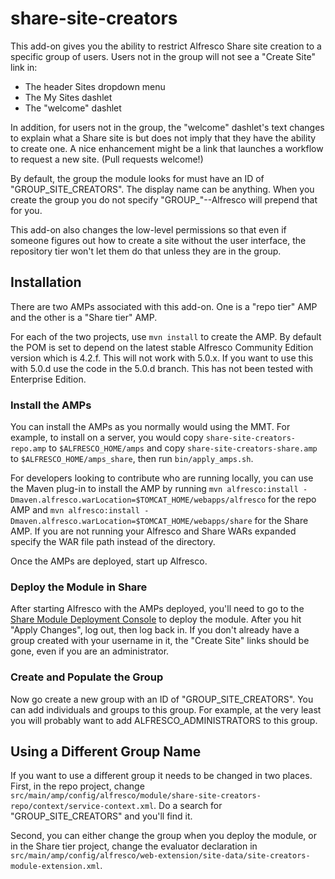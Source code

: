 share-site-creators
==============

This add-on gives you the ability to restrict Alfresco Share site creation to a specific group of users. Users not in the group will not see a "Create Site" link in:

* The header Sites dropdown menu
* The My Sites dashlet
* The "welcome" dashlet

In addition, for users not in the group, the "welcome" dashlet's text changes to explain what a Share site is but does not imply that they have the ability to create one. A nice enhancement might be a link that launches a workflow to request a new site. (Pull requests welcome!)

By default, the group the module looks for must have an ID of "GROUP_SITE_CREATORS". The display name can be anything. When you create the group you do not specify "GROUP_"--Alfresco will prepend that for you.

This add-on also changes the low-level permissions so that even if someone figures out how to create a site without the user interface, the repository tier won't let them do that unless they are in the group.

Installation
------------
There are two AMPs associated with this add-on. One is a "repo tier" AMP and the other is a "Share tier" AMP.

For each of the two projects, use `mvn install` to create the AMP. By default the POM is set to depend on the latest stable Alfresco Community Edition version which is 4.2.f. This will not work with 5.0.x. If you want to use this with 5.0.d use the code in the 5.0.d branch. This has not been tested with Enterprise Edition.

### Install the AMPs

You can install the AMPs as you normally would using the MMT. For example, to install on a server, you would copy `share-site-creators-repo.amp` to `$ALFRESCO_HOME/amps` and copy `share-site-creators-share.amp` to `$ALFRESCO_HOME/amps_share`, then run `bin/apply_amps.sh`.

For developers looking to contribute who are running locally, you can use the Maven plug-in to install the AMP by running `mvn alfresco:install -Dmaven.alfresco.warLocation=$TOMCAT_HOME/webapps/alfresco` for the repo AMP and `mvn alfresco:install -Dmaven.alfresco.warLocation=$TOMCAT_HOME/webapps/share` for the Share AMP. If you are not running your Alfresco and Share WARs expanded specify the WAR file path instead of the directory.

Once the AMPs are deployed, start up Alfresco.

### Deploy the Module in Share

After starting Alfresco with the AMPs deployed, you'll need to go to the [Share Module Deployment Console](http://localhost:8080/share/service/modules/deploy) to deploy the module. After you hit "Apply Changes", log out, then log back in. If you don't already have a group created with your username in it, the "Create Site" links should be gone, even if you are an administrator.

### Create and Populate the Group

Now go create a new group with an ID of "GROUP_SITE_CREATORS". You can add individuals and groups to this group. For example, at the very least you will probably want to add ALFRESCO_ADMINISTRATORS to this group.

Using a Different Group Name
------------------------
If you want to use a different group it needs to be changed in two places. First, in the repo project, change `src/main/amp/config/alfresco/module/share-site-creators-repo/context/service-context.xml`. Do a search for "GROUP_SITE_CREATORS" and you'll find it.

Second, you can either change the group when you deploy the module, or in the Share tier project, change the evaluator declaration in `src/main/amp/config/alfresco/web-extension/site-data/site-creators-module-extension.xml`.
